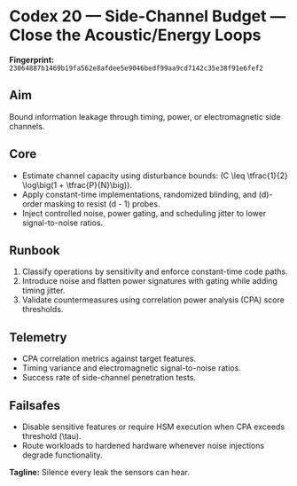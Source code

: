 # Codex 20 — Side-Channel Budget — Close the Acoustic/Energy Loops

**Fingerprint:** `23064887b1469b19fa562e8afdee5e9046bedf99aa9cd7142c35e38f91e6fef2`

## Aim
Bound information leakage through timing, power, or electromagnetic side channels.

## Core
- Estimate channel capacity using disturbance bounds: \(C \leq \tfrac{1}{2} \log\big(1 + \tfrac{P}{N}\big)\).
- Apply constant-time implementations, randomized blinding, and \(d\)-order masking to resist \(d - 1\) probes.
- Inject controlled noise, power gating, and scheduling jitter to lower signal-to-noise ratios.

## Runbook
1. Classify operations by sensitivity and enforce constant-time code paths.
2. Introduce noise and flatten power signatures with gating while adding timing jitter.
3. Validate countermeasures using correlation power analysis (CPA) score thresholds.

## Telemetry
- CPA correlation metrics against target features.
- Timing variance and electromagnetic signal-to-noise ratios.
- Success rate of side-channel penetration tests.

## Failsafes
- Disable sensitive features or require HSM execution when CPA exceeds threshold \(\tau\).
- Route workloads to hardened hardware whenever noise injections degrade functionality.

**Tagline:** Silence every leak the sensors can hear.
